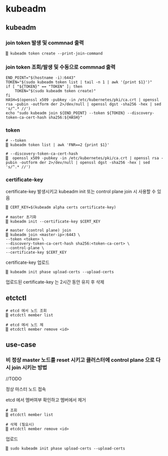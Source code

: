 # kubeadm


## kubeadm

### join token 발생 및 commnad 출력

```
▒ kubeadm token create --print-join-command
```

### join token 조회/발생 및 수동으로 commnad 출력

```
END_POINT="$(hostname -i):6443"
TOKEN="$(sudo kubeadm token list | tail -n 1 | awk '{print $1}')"
if [ "${TOKEN}" == "TOKEN" ]; then
	TOKEN="$(sudo kubeadm token create)"
fi
HASH=$(openssl x509 -pubkey -in /etc/kubernetes/pki/ca.crt | openssl rsa -pubin -outform der 2>/dev/null | openssl dgst -sha256 -hex | sed 's/^.* //')
echo "sudo kubeadm join ${END_POINT} --token ${TOKEN} --discovery-token-ca-cert-hash sha256:${HASH}"
```


### token

```
# --token
▒ kubeadm token list | awk 'FNR==2 {print $1}'

# --discovery-token-ca-cert-hash
▒  openssl x509 -pubkey -in /etc/kubernetes/pki/ca.crt | openssl rsa -pubin -outform der 2>/dev/null | openssl dgst -sha256 -hex | sed 's/^.* //')
```

### certificate-key

certificate-key 발생시키고 kubeadm init 또는 control plane join 시 사용할 수 있음 

```
▒ CERT_KEY=$(kubeadm alpha certs certificate-key)

# master 초기화
▒ kubeadm init --certificate-key $CERT_KEY

# master (control plane) join
▒ kubeadm join <master-ip>:6443 \
--token <token> \
--discovery-token-ca-cert-hash sha256:<token-ca-cert> \
--control-plane \
--certificate-key $CERT_KEY
```

certificate-key 업로드

```
▒ kubeadm init phase upload-certs --upload-certs
```

업로드된 certificate-key 는 2시간 동안 유지 후 삭제


## etctctl

```
# etcd 에서 노드 조회
▒ etcdctl member list

# etcd 에서 노드 제
▒ etcdctl member remove <id>
```

## use-case

### 비 정상 master 노드를 reset 시키고 클러스터에 control plane 으로 다시 join 시키는 방법
//TODO

정상 마스터 노드 접속

etcd 에서 멤버여부 확인하고 멤버에서 제거

```
# 조회
▒ etcdctl member list

# 삭제 (필요시)
▒ etcdctl member remove <id>
```

업로드

```
▒ sudo kubeadm init phase upload-certs --upload-certs
```